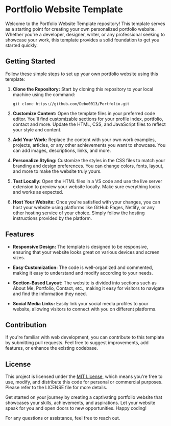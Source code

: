 # Portfolio Website Template

Welcome to the Portfolio Website Template repository! This template serves as a starting point for creating your own personalized portfolio website. Whether you're a developer, designer, writer, or any professional seeking to showcase your work, this template provides a solid foundation to get you started quickly.

## Getting Started

Follow these simple steps to set up your own portfolio website using this template:

1. **Clone the Repository:** Start by cloning this repository to your local machine using the command:
   ```
   git clone https://github.com/Debo0013/Portfolio.git
   ```

2. **Customize Content:** Open the template files in your preferred code editor. You'll find customizable sections for your profile index, portfolio, contact and more. Update the HTML, CSS, and JavaScript files to reflect your style and content.

3. **Add Your Work:** Replace the content with your own work examples, projects, articles, or any other achievements you want to showcase. You can add images, descriptions, links, and more.

4. **Personalize Styling:** Customize the styles in the CSS files to match your branding and design preferences. You can change colors, fonts, layout, and more to make the website truly yours.

5. **Test Locally:** Open the HTML files in a VS code and use the live server extension to preview your website locally. Make sure everything looks and works as expected.

6. **Host Your Website:** Once you're satisfied with your changes, you can host your website using platforms like GitHub Pages, Netlify, or any other hosting service of your choice. Simply follow the hosting instructions provided by the platform.

## Features

- **Responsive Design:** The template is designed to be responsive, ensuring that your website looks great on various devices and screen sizes.

- **Easy Customization:** The code is well-organized and commented, making it easy to understand and modify according to your needs.

- **Section-Based Layout:** The website is divided into sections such as About Me, Portfolio, Contact, etc., making it easy for visitors to navigate and find the information they need.

- **Social Media Links:** Easily link your social media profiles to your website, allowing visitors to connect with you on different platforms.

## Contribution

If you're familiar with web development, you can contribute to this template by submitting pull requests. Feel free to suggest improvements, add features, or enhance the existing codebase.

## License

This project is licensed under the [MIT License](LICENSE), which means you're free to use, modify, and distribute this code for personal or commercial purposes. Please refer to the LICENSE file for more details.

Get started on your journey by creating a captivating portfolio website that showcases your skills, achievements, and aspirations. Let your website speak for you and open doors to new opportunities. Happy coding!

For any questions or assistance, feel free to reach out.
